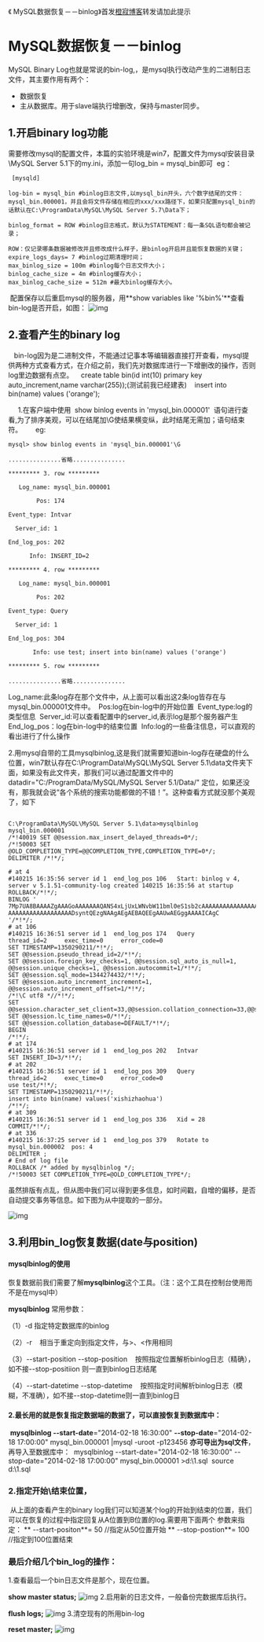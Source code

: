 
《 MySQL数据恢复－－binlog》首发[橙寂博客](http://www.luckyhe.com/post/68.html)转发请加此提示

# MySQL数据恢复－－binlog



MySQL Binary Log也就是常说的bin-log,，是mysql执行改动产生的二进制日志文件，其主要作用有两个：

* 数据恢复 
* 主从数据库。用于slave端执行增删改，保持与master同步。 

## **1.开启binary log功能** 

​     需要修改mysql的配置文件，本篇的实验环境是win7，配置文件为mysql安装目录\MySQL Server 5.1下的my.ini，添加一句log_bin = mysql_bin即可
​     eg： 

```properties
 [mysqld] 

log-bin = mysql_bin #binlog日志文件,以mysql_bin开头，六个数字结尾的文件：
mysql_bin.000001，并且会将文件存储在相应的xxx/xxx路径下，如果只配置mysql_bin的话默认在C:\ProgramData\MySQL\MySQL Server 5.7\Data下；

binlog_format = ROW #binlog日志格式，默认为STATEMENT：每一条SQL语句都会被记录；

ROW：仅记录哪条数据被修改并且修改成什么样子，是binlog开启并且能恢复数据的关键；
expire_logs_days= 7 #binlog过期清理时间；
max_binlog_size = 100m #binlog每个日志文件大小；
binlog_cache_size = 4m #binlog缓存大小；
max_binlog_cache_size = 512m #最大binlog缓存大小。

```


​    配置保存以后重启mysql的服务器，用**show variables like  '%bin%'**查看bin-log是否开启，如图： ![img](http://dl.iteye.com/upload/attachment/0075/0762/fd73b02a-555a-3365-a95b-f68e5192a073.png)

## 2.查看产生的binary log 

   bin-log因为是二进制文件，不能通过记事本等编辑器直接打开查看，mysql提供两种方式查看方式，在介绍之前，我们先对数据库进行一下增删改的操作，否则log里边数据有点空。
   create table bin(id int(10) primary key auto_increment,name varchar(255));(测试前我已经建表)
   insert into bin(name) values ('orange'); 

     1.在客户端中使用  show binlog events in 'mysql_bin.000001'  语句进行查看,为了排序美观，可以在结尾加\G使结果横变纵，此时结尾无需加；语句结束符。
      eg: 

 ```mysql
mysql> show binlog events in 'mysql_bin.000001'\G 

...............省略............... 

********* 3. row ********* 

   Log_name: mysql_bin.000001 

        Pos: 174 

Event_type: Intvar 

  Server_id: 1 

End_log_pos: 202 

      Info: INSERT_ID=2 

********* 4. row ********* 

   Log_name: mysql_bin.000001 

        Pos: 202 

Event_type: Query 

  Server_id: 1 

End_log_pos: 304 

       Info: use test; insert into bin(name) values ('orange') 

********* 5. row ********* 

...............省略............... 

 ```




Log_name:此条log存在那个文件中，从上面可以看出这2条log皆存在与mysql_bin.000001文件中。 
Pos:log在bin-log中的开始位置 
Event_type:log的类型信息 
Server_id:可以查看配置中的server_id,表示log是那个服务器产生 
End_log_pos：log在bin-log中的结束位置 
Info:log的一些备注信息，可以直观的看出进行了什么操作 

2.用mysql自带的工具mysqlbinlog,这是我们就需要知道bin-log存在硬盘的什么位置，win7默认存在C:\ProgramData\MySQL\MySQL Server 5.1\data文件夹下面，如果没有此文件夹，那我们可以通过配置文件中的  datadir="C:/ProgramData/MySQL/MySQL Server 5.1/Data/" 定位，如果还没有，那我就会说“各个系统的搜索功能都做的不错！”。这种查看方式就没那个美观了，如下

 ```mysql

C:\ProgramData\MySQL\MySQL Server 5.1\data>mysqlbinlog mysql_bin.000001 
/*!40019 SET @@session.max_insert_delayed_threads=0*/; 
/*!50003 SET @OLD_COMPLETION_TYPE=@@COMPLETION_TYPE,COMPLETION_TYPE=0*/; 
DELIMITER /*!*/; 

# at 4 
#140215 16:35:56 server id 1  end_log_pos 106   Start: binlog v 4, server v 5.1.51-community-log created 140215 16:35:56 at startup
ROLLBACK/*!*/; 
BINLOG ' 
7Mp7UA8BAAAAZgAAAGoAAAAAAAQANS4xLjUxLWNvbW11bml0eS1sb2cAAAAAAAAAAAAAAAAAAAAA 
AAAAAAAAAAAAAAAAAADsyntQEzgNAAgAEgAEBAQEEgAAUwAEGggAAAAICAgC 
'/*!*/; 
# at 106 
#140215 16:36:51 server id 1  end_log_pos 174   Query   thread_id=2     exec_time=0     error_code=0
SET TIMESTAMP=1350290211/*!*/; 
SET @@session.pseudo_thread_id=2/*!*/; 
SET @@session.foreign_key_checks=1, @@session.sql_auto_is_null=1, @@session.unique_checks=1, @@session.autocommit=1/*!*/;
SET @@session.sql_mode=1344274432/*!*/; 
SET @@session.auto_increment_increment=1, @@session.auto_increment_offset=1/*!*/;
/*!\C utf8 *//*!*/; 
SET @@session.character_set_client=33,@@session.collation_connection=33,@@session.collation_server=33/*!*/;
SET @@session.lc_time_names=0/*!*/; 
SET @@session.collation_database=DEFAULT/*!*/; 
BEGIN 
/*!*/; 
# at 174 
#140215 16:36:51 server id 1  end_log_pos 202   Intvar 
SET INSERT_ID=3/*!*/; 
# at 202 
#140215 16:36:51 server id 1  end_log_pos 309   Query   thread_id=2     exec_time=0     error_code=0
use test/*!*/; 
SET TIMESTAMP=1350290211/*!*/; 
insert into bin(name) values('xishizhaohua') 
/*!*/; 
# at 309 
#140215 16:36:51 server id 1  end_log_pos 336   Xid = 28 
COMMIT/*!*/; 
# at 336 
#140215 16:37:25 server id 1  end_log_pos 379   Rotate to mysql_bin.000002  pos: 4
DELIMITER ; 
# End of log file 
ROLLBACK /* added by mysqlbinlog */; 
/*!50003 SET COMPLETION_TYPE=@OLD_COMPLETION_TYPE*/; 
 ```

虽然排版有点乱，但从图中我们可以得到更多信息，如时间戳，自增的偏移，是否自动提交事务等信息。如下图为从中提取的一部分。

![img](http://dl.iteye.com/upload/attachment/0075/0764/025d529d-a557-351c-a674-32b30f9d8550.png)



## **3.利用bin_log恢复数据(date与position)**


#### mysqlbinlog的使用

恢复数据前我们需要了解**mysqlbinlog**这个工具。（注：这个工具在控制台使用而不是在mysql中）

**mysqlbinlog** 常用参数：

（1）-d 指定特定数据库的binlog

（2）-r    相当于重定向到指定文件，与>、<作用相同

（3）--start-position   --stop-position    按照指定位置解析binlog日志（精确），如不接--stop-positiion 则一直到binlog日志结尾

（4）--start-datetime    --stop-datetime    按照指定时间解析binlog日志（模糊，不准确），如不接--stop-datetime则一直到binlog日



####     2.最长用的就是恢复指定数据端的数据了，可以直接恢复到数据库中： 

​    **mysqlbinlog  --start-date**="2014-02-18 16:30:00" **--stop-date**="2014-02-18 17:00:00" mysql_bin.000001 |mysql -uroot -p123456
​      **亦可导出为sql文件**，再导入至数据库中： 
​      mysqlbinlog  --start-date="2014-02-18 16:30:00" --stop-date="2014-02-18 17:00:00" mysql_bin.000001 >d:\1.sql
​      source d:\1.sql 

###       2.指定开始\结束位置，

​    从上面的查看产生的binary log我们可以知道某个log的开始到结束的位置，我们可以在恢复的过程中指定回复从A位置到B位置的log.需要用下面两个   参数来指定：
   ** --start-positon**= 50 //指定从50位置开始 
   ** --stop-postion**= 100 //指定到100位置结束 

###    最后介绍几个bin_log的操作： 

   1.查看最后一个bin日志文件是那个，现在位置。

**show master status;**
![img](http://dl.iteye.com/upload/attachment/0075/0766/e4ab9924-8db3-32ad-b719-a7494d61a8e4.png)
  2.启用新的日志文件，一般备份完数据库后执行。

**flush logs;**
![img](http://dl.iteye.com/upload/attachment/0075/0768/1508c1eb-4214-36e8-8581-01b5cde242f6.png)
3.清空现有的所用bin-log 

**reset master;**
 ![img](http://dl.iteye.com/upload/attachment/0075/0770/7e5d7d7f-1bc2-30e9-8d9a-d39a46b687c3.png)

